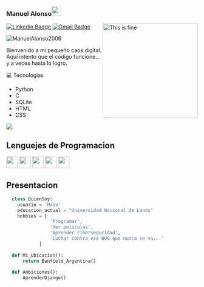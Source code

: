 ### Manuel Alonso<img src="https://media.giphy.com/media/hvRJCLFzcasrR4ia7z/giphy.gif" width="25px">


<img align="right" width=250px alt="This is fine" src="https://media1.tenor.com/m/lxqihLckfJcAAAAd/this-is-fine.gif" />

[![Linkedin Badge](https://img.shields.io/badge/-ManuelAlonso-blue?style=flat-square&logo=Linkedin&logoColor=white&link=https://www.linkedin.com/in/manuel-alonso-67873b329/)](https://www.linkedin.com/in/manuel-alonso-67873b329/) [![Gmail Badge](https://img.shields.io/badge/-alonsomanueldev@gmail.com-c14438?style=flat-square&logo=Gmail&logoColor=white&link=mailto:alonsomanueldev@gmail.com)](mailto:alonsomanueldev@gmail.com)
<p align="left"> <img src="https://komarev.com/ghpvc/?username=ManuelAlonso2006" alt="ManuelAlonso2006" /> </p>

Bienvenido a mi pequeño caos digital. Aquí intento que el código funcione... y a veces hasta lo logro.

 :computer: Tecnologias
* Python
* C
* SQLite
* HTML
* CSS

<img src = "https://github-readme-stats.vercel.app/api/top-langs/?username=ManuelALonso2006&layout=compact">

## Lenguejes de Programacion
<img src = 'https://github.com/MarikIshtar007/MarikIshtar007/blob/master/images/c-original.svg' width='30'/> <img src = 'https://github.com/MarikIshtar007/MarikIshtar007/blob/master/images/python2.png' height='30'/> <img src = 'https://github.com/MarikIshtar007/MarikIshtar007/blob/master/images/html.svg' width='30'/> <img src = 'https://github.com/MarikIshtar007/MarikIshtar007/blob/master/images/css.svg' width='30'/> <img src = 'https://github.com/MarikIshtar007/MarikIshtar007/blob/master/images/sql.svg' width='30'/>
## Presentacion
  ```python
    class QuienSoy:
      usuario = 'Manu'
      educacion_actual = "Universidad Nacional de Lanús"
      hobbies = [
                  'Programar',
                  'Ver películas',
                  'Aprender ciberseguridad',
                  'Luchar contra ese BUG que nunca se va...'
              ]
    
    def Mi_Ubicacion():
        return Banfield_Argentina()
    
    def Ambiciones():
        AprenderDjango()

 
